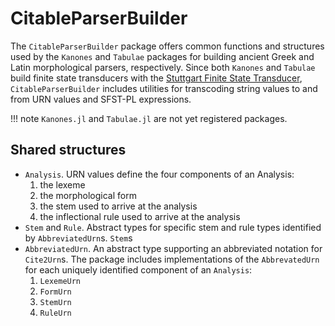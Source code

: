 # CitableParserBuilder

The `CitableParserBuilder` package offers common functions and structures used by the `Kanones` and `Tabulae` packages for building ancient Greek and Latin morphological parsers, respectively.  Since both `Kanones` and `Tabulae` build finite state transducers with the [Stuttgart Finite State Transducer](https://github.com/santhoshtr/sfst), `CitableParserBuilder` includes utilities for transcoding string values to and from URN values and SFST-PL expressions.

!!! note
    `Kanones.jl` and `Tabulae.jl` are not yet registered packages.

## Shared structures

- `Analysis`.  URN values define the four components of an Analysis:
    1. the lexeme
    2. the morphological form
    3. the stem used to arrive at the analysis
    4. the inflectional rule used to arrive at the analysis
- `Stem` and `Rule`.  Abstract types for specific stem and rule types identified by `AbbreviatedUrn`s.  `Stem`s     
- `AbbreviatedUrn`.  An abstract type supporting an abbreviated notation for `Cite2Urn`s.  The package includes implementations of the `AbbrevatedUrn` for each uniquely identified component of an `Analysis`:
    1. `LexemeUrn`
    2. `FormUrn`
    3. `StemUrn`
    4. `RuleUrn`

